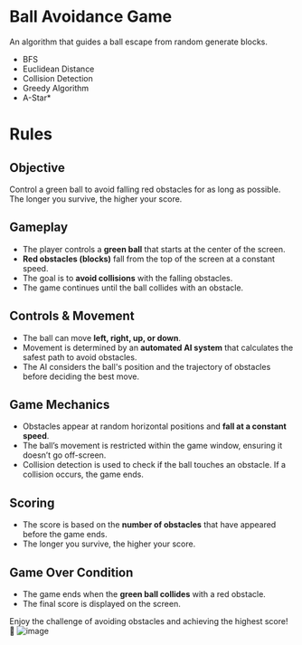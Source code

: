 # **Ball Avoidance Game**
An algorithm that guides a ball escape from random generate blocks. 
- BFS
- Euclidean Distance
- Collision Detection
- Greedy Algorithm
- A-Star*

# **Rules**

## **Objective**  
Control a green ball to avoid falling red obstacles for as long as possible. The longer you survive, the higher your score.

## **Gameplay**  
- The player controls a **green ball** that starts at the center of the screen.
- **Red obstacles (blocks)** fall from the top of the screen at a constant speed.
- The goal is to **avoid collisions** with the falling obstacles.
- The game continues until the ball collides with an obstacle.

## **Controls & Movement**  
- The ball can move **left, right, up, or down**.
- Movement is determined by an **automated AI system** that calculates the safest path to avoid obstacles.
- The AI considers the ball's position and the trajectory of obstacles before deciding the best move.

## **Game Mechanics**  
- Obstacles appear at random horizontal positions and **fall at a constant speed**.
- The ball’s movement is restricted within the game window, ensuring it doesn’t go off-screen.
- Collision detection is used to check if the ball touches an obstacle. If a collision occurs, the game ends.

## **Scoring**  
- The score is based on the **number of obstacles** that have appeared before the game ends.
- The longer you survive, the higher your score.

## **Game Over Condition**  
- The game ends when the **green ball collides** with a red obstacle.
- The final score is displayed on the screen.

Enjoy the challenge of avoiding obstacles and achieving the highest score! 🚀
![image](https://github.com/user-attachments/assets/4b8a4ef1-a0b2-4637-b46e-83bce78c4b54)
